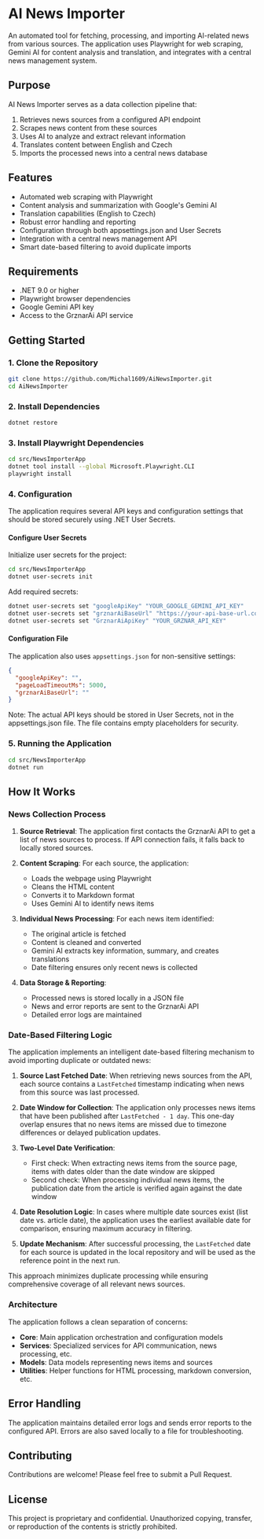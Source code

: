 # AI News Importer

An automated tool for fetching, processing, and importing AI-related news from various sources. The application uses Playwright for web scraping, Gemini AI for content analysis and translation, and integrates with a central news management system.

## Purpose

AI News Importer serves as a data collection pipeline that:

1. Retrieves news sources from a configured API endpoint
2. Scrapes news content from these sources
3. Uses AI to analyze and extract relevant information
4. Translates content between English and Czech
5. Imports the processed news into a central news database

## Features

- Automated web scraping with Playwright
- Content analysis and summarization with Google's Gemini AI
- Translation capabilities (English to Czech)
- Robust error handling and reporting
- Configuration through both appsettings.json and User Secrets
- Integration with a central news management API
- Smart date-based filtering to avoid duplicate imports

## Requirements

- .NET 9.0 or higher
- Playwright browser dependencies
- Google Gemini API key
- Access to the GrznarAi API service

## Getting Started

### 1. Clone the Repository

```bash
git clone https://github.com/Michal1609/AiNewsImporter.git
cd AiNewsImporter
```

### 2. Install Dependencies

```bash
dotnet restore
```

### 3. Install Playwright Dependencies

```bash
cd src/NewsImporterApp
dotnet tool install --global Microsoft.Playwright.CLI
playwright install
```

### 4. Configuration

The application requires several API keys and configuration settings that should be stored securely using .NET User Secrets.

#### Configure User Secrets

Initialize user secrets for the project:

```bash
cd src/NewsImporterApp
dotnet user-secrets init
```

Add required secrets:

```bash
dotnet user-secrets set "googleApiKey" "YOUR_GOOGLE_GEMINI_API_KEY"
dotnet user-secrets set "grznarAiBaseUrl" "https://your-api-base-url.com/"
dotnet user-secrets set "GrznarAiApiKey" "YOUR_GRZNAR_API_KEY"
```

#### Configuration File

The application also uses `appsettings.json` for non-sensitive settings:

```json
{
  "googleApiKey": "",
  "pageLoadTimeoutMs": 5000,
  "grznarAiBaseUrl": ""
}
```

Note: The actual API keys should be stored in User Secrets, not in the appsettings.json file. The file contains empty placeholders for security.

### 5. Running the Application

```bash
cd src/NewsImporterApp
dotnet run
```

## How It Works

### News Collection Process

1. **Source Retrieval**: The application first contacts the GrznarAi API to get a list of news sources to process. If API connection fails, it falls back to locally stored sources.

2. **Content Scraping**: For each source, the application:
   - Loads the webpage using Playwright
   - Cleans the HTML content
   - Converts it to Markdown format
   - Uses Gemini AI to identify news items

3. **Individual News Processing**: For each news item identified:
   - The original article is fetched
   - Content is cleaned and converted
   - Gemini AI extracts key information, summary, and creates translations
   - Date filtering ensures only recent news is collected

4. **Data Storage & Reporting**:
   - Processed news is stored locally in a JSON file
   - News and error reports are sent to the GrznarAi API
   - Detailed error logs are maintained

### Date-Based Filtering Logic

The application implements an intelligent date-based filtering mechanism to avoid importing duplicate or outdated news:

1. **Source Last Fetched Date**: When retrieving news sources from the API, each source contains a `LastFetched` timestamp indicating when news from this source was last processed.

2. **Date Window for Collection**: The application only processes news items that have been published after `LastFetched - 1 day`. This one-day overlap ensures that no news items are missed due to timezone differences or delayed publication updates.

3. **Two-Level Date Verification**:
   - First check: When extracting news items from the source page, items with dates older than the date window are skipped
   - Second check: When processing individual news items, the publication date from the article is verified again against the date window

4. **Date Resolution Logic**: In cases where multiple date sources exist (list date vs. article date), the application uses the earliest available date for comparison, ensuring maximum accuracy in filtering.

5. **Update Mechanism**: After successful processing, the `LastFetched` date for each source is updated in the local repository and will be used as the reference point in the next run.

This approach minimizes duplicate processing while ensuring comprehensive coverage of all relevant news sources.

### Architecture

The application follows a clean separation of concerns:

- **Core**: Main application orchestration and configuration models
- **Services**: Specialized services for API communication, news processing, etc.
- **Models**: Data models representing news items and sources
- **Utilities**: Helper functions for HTML processing, markdown conversion, etc.

## Error Handling

The application maintains detailed error logs and sends error reports to the configured API. Errors are also saved locally to a file for troubleshooting.

## Contributing

Contributions are welcome! Please feel free to submit a Pull Request.

## License

This project is proprietary and confidential. Unauthorized copying, transfer, or reproduction of the contents is strictly prohibited.

